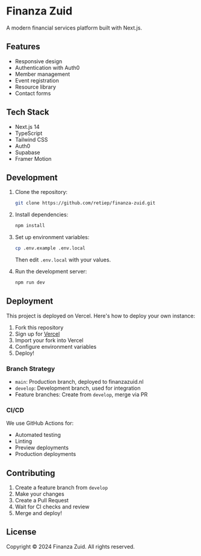 # Finanza Zuid

A modern financial services platform built with Next.js.

## Features

- Responsive design
- Authentication with Auth0
- Member management
- Event registration
- Resource library
- Contact forms

## Tech Stack

- Next.js 14
- TypeScript
- Tailwind CSS
- Auth0
- Supabase
- Framer Motion

## Development

1. Clone the repository:
   ```bash
   git clone https://github.com/retiep/finanza-zuid.git
   ```

2. Install dependencies:
   ```bash
   npm install
   ```

3. Set up environment variables:
   ```bash
   cp .env.example .env.local
   ```
   Then edit `.env.local` with your values.

4. Run the development server:
   ```bash
   npm run dev
   ```

## Deployment

This project is deployed on Vercel. Here's how to deploy your own instance:

1. Fork this repository
2. Sign up for [Vercel](https://vercel.com)
3. Import your fork into Vercel
4. Configure environment variables
5. Deploy!

### Branch Strategy

- `main`: Production branch, deployed to finanzazuid.nl
- `develop`: Development branch, used for integration
- Feature branches: Create from `develop`, merge via PR

### CI/CD

We use GitHub Actions for:
- Automated testing
- Linting
- Preview deployments
- Production deployments

## Contributing

1. Create a feature branch from `develop`
2. Make your changes
3. Create a Pull Request
4. Wait for CI checks and review
5. Merge and deploy!

## License

Copyright © 2024 Finanza Zuid. All rights reserved.